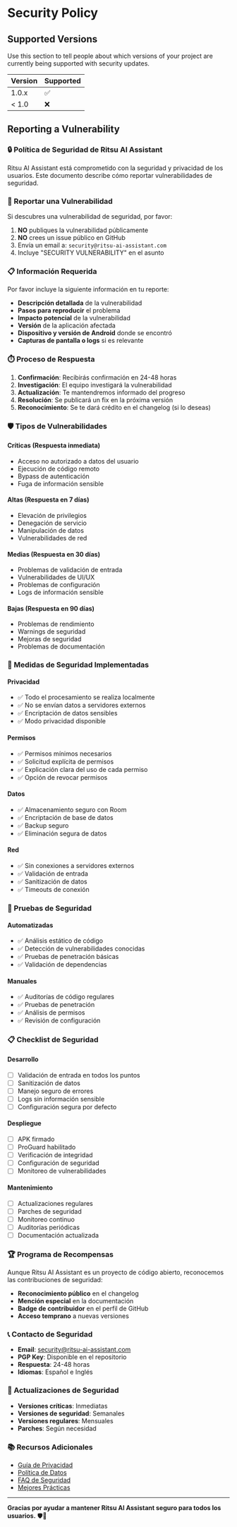 # Security Policy

## Supported Versions

Use this section to tell people about which versions of your project are currently being supported with security updates.

| Version | Supported          |
| ------- | ------------------ |
| 1.0.x   | :white_check_mark: |
| < 1.0   | :x:                |

## Reporting a Vulnerability

### 🔒 Política de Seguridad de Ritsu AI Assistant

Ritsu AI Assistant está comprometido con la seguridad y privacidad de los usuarios. Este documento describe cómo reportar vulnerabilidades de seguridad.

### 🚨 Reportar una Vulnerabilidad

Si descubres una vulnerabilidad de seguridad, por favor:

1. **NO** publiques la vulnerabilidad públicamente
2. **NO** crees un issue público en GitHub
3. Envía un email a: `security@ritsu-ai-assistant.com`
4. Incluye "SECURITY VULNERABILITY" en el asunto

### 📋 Información Requerida

Por favor incluye la siguiente información en tu reporte:

- **Descripción detallada** de la vulnerabilidad
- **Pasos para reproducir** el problema
- **Impacto potencial** de la vulnerabilidad
- **Versión** de la aplicación afectada
- **Dispositivo y versión de Android** donde se encontró
- **Capturas de pantalla o logs** si es relevante

### ⏱️ Proceso de Respuesta

1. **Confirmación**: Recibirás confirmación en 24-48 horas
2. **Investigación**: El equipo investigará la vulnerabilidad
3. **Actualización**: Te mantendremos informado del progreso
4. **Resolución**: Se publicará un fix en la próxima versión
5. **Reconocimiento**: Se te dará crédito en el changelog (si lo deseas)

### 🛡️ Tipos de Vulnerabilidades

#### Críticas (Respuesta inmediata)
- Acceso no autorizado a datos del usuario
- Ejecución de código remoto
- Bypass de autenticación
- Fuga de información sensible

#### Altas (Respuesta en 7 días)
- Elevación de privilegios
- Denegación de servicio
- Manipulación de datos
- Vulnerabilidades de red

#### Medias (Respuesta en 30 días)
- Problemas de validación de entrada
- Vulnerabilidades de UI/UX
- Problemas de configuración
- Logs de información sensible

#### Bajas (Respuesta en 90 días)
- Problemas de rendimiento
- Warnings de seguridad
- Mejoras de seguridad
- Problemas de documentación

### 🔐 Medidas de Seguridad Implementadas

#### Privacidad
- ✅ Todo el procesamiento se realiza localmente
- ✅ No se envían datos a servidores externos
- ✅ Encriptación de datos sensibles
- ✅ Modo privacidad disponible

#### Permisos
- ✅ Permisos mínimos necesarios
- ✅ Solicitud explícita de permisos
- ✅ Explicación clara del uso de cada permiso
- ✅ Opción de revocar permisos

#### Datos
- ✅ Almacenamiento seguro con Room
- ✅ Encriptación de base de datos
- ✅ Backup seguro
- ✅ Eliminación segura de datos

#### Red
- ✅ Sin conexiones a servidores externos
- ✅ Validación de entrada
- ✅ Sanitización de datos
- ✅ Timeouts de conexión

### 🧪 Pruebas de Seguridad

#### Automatizadas
- ✅ Análisis estático de código
- ✅ Detección de vulnerabilidades conocidas
- ✅ Pruebas de penetración básicas
- ✅ Validación de dependencias

#### Manuales
- ✅ Auditorías de código regulares
- ✅ Pruebas de penetración
- ✅ Análisis de permisos
- ✅ Revisión de configuración

### 📋 Checklist de Seguridad

#### Desarrollo
- [ ] Validación de entrada en todos los puntos
- [ ] Sanitización de datos
- [ ] Manejo seguro de errores
- [ ] Logs sin información sensible
- [ ] Configuración segura por defecto

#### Despliegue
- [ ] APK firmado
- [ ] ProGuard habilitado
- [ ] Verificación de integridad
- [ ] Configuración de seguridad
- [ ] Monitoreo de vulnerabilidades

#### Mantenimiento
- [ ] Actualizaciones regulares
- [ ] Parches de seguridad
- [ ] Monitoreo continuo
- [ ] Auditorías periódicas
- [ ] Documentación actualizada

### 🏆 Programa de Recompensas

Aunque Ritsu AI Assistant es un proyecto de código abierto, reconocemos las contribuciones de seguridad:

- **Reconocimiento público** en el changelog
- **Mención especial** en la documentación
- **Badge de contribuidor** en el perfil de GitHub
- **Acceso temprano** a nuevas versiones

### 📞 Contacto de Seguridad

- **Email**: security@ritsu-ai-assistant.com
- **PGP Key**: Disponible en el repositorio
- **Respuesta**: 24-48 horas
- **Idiomas**: Español e Inglés

### 🔄 Actualizaciones de Seguridad

- **Versiones críticas**: Inmediatas
- **Versiones de seguridad**: Semanales
- **Versiones regulares**: Mensuales
- **Parches**: Según necesidad

### 📚 Recursos Adicionales

- [Guía de Privacidad](PRIVACY.md)
- [Política de Datos](DATA_POLICY.md)
- [FAQ de Seguridad](SECURITY_FAQ.md)
- [Mejores Prácticas](BEST_PRACTICES.md)

---

**Gracias por ayudar a mantener Ritsu AI Assistant seguro para todos los usuarios.** 🛡️🤖